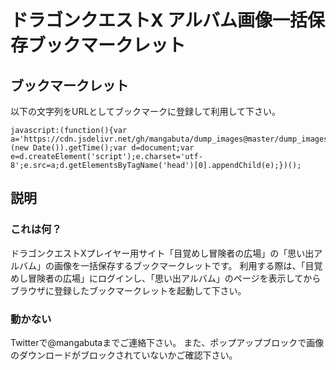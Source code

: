 # ドラゴンクエストX アルバム画像一括保存ブックマークレット

## ブックマークレット

以下の文字列をURLとしてブックマークに登録して利用して下さい。

```
javascript:(function(){var a='https://cdn.jsdelivr.net/gh/mangabuta/dump_images@master/dump_images.js?'+(new Date()).getTime();var d=document;var e=d.createElement('script');e.charset='utf-8';e.src=a;d.getElementsByTagName('head')[0].appendChild(e);})();
```

## 説明

### これは何？

ドラゴンクエストXプレイヤー用サイト「目覚めし冒険者の広場」の「思い出アルバム」の画像を一括保存するブックマークレットです。
利用する際は、「目覚めし冒険者の広場」にログインし、「思い出アルバム」のページを表示してからブラウザに登録したブックマークレットを起動して下さい。

### 動かない

Twitterで@mangabutaまでご連絡下さい。
また、ポップアップブロックで画像のダウンロードがブロックされていないかご確認下さい。
